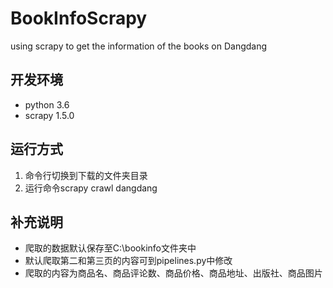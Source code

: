 # BookInfoScrapy
using scrapy to get the information of the books on Dangdang
## 开发环境
* python 3.6
* scrapy 1.5.0
## 运行方式
1. 命令行切换到下载的文件夹目录
2. 运行命令scrapy crawl dangdang
## 补充说明
* 爬取的数据默认保存至C:\\bookinfo文件夹中
* 默认爬取第二和第三页的内容可到pipelines.py中修改
* 爬取的内容为商品名、商品评论数、商品价格、商品地址、出版社、商品图片
